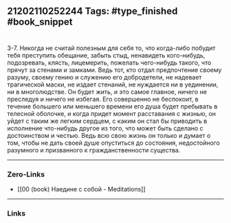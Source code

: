 21202110252244
Tags: #type_finished #book_snippet 
---
# 

 3-7. Никогда не считай полезным для себя то, что когда-либо побудит тебя преступить обещание, забыть стыд, ненавидеть кого-нибудь, подозревать, клясть, лицемерить, пожелать чего-нибудь такого, что прячут за стенами и замками. Ведь тот, кто отдал предпочтение своему разуму, своему гению и служению его добродетели, не надевает трагической маски, не издает стенаний, не нуждается ни в уединении, ни в многолюдстве. Он будет жить,  и это самое главное,  ничего не преследуя и ничего не избегая. Его совершенно не беспокоит, в течение большего или меньшего времени его душа будет пребывать в телесной оболочке, и когда придет момент расставания с жизнью, он уйдет с таким же легким сердцем, с каким он стал бы приводить в исполнение что-нибудь другое из того, что может быть сделано с достоинством и честью. Ведь всю свою жизнь он только и думает о том, чтобы не дать своей душе опуститься до состояния, недостойного разумного и призванного к гражданственности существа. 

---
### Zero-Links
 - [[00 (book) Наедине с собой - Meditations]]
---
### Links
